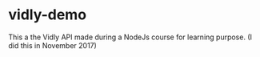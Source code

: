 # vidly-demo

This a the Vidly API made during a NodeJs course for learning purpose.
(I did this in November 2017)
